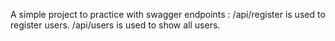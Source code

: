 A simple project to practice with swagger
endpoints : 
/api/register is used to register users. 
/api/users is used to show all users.


